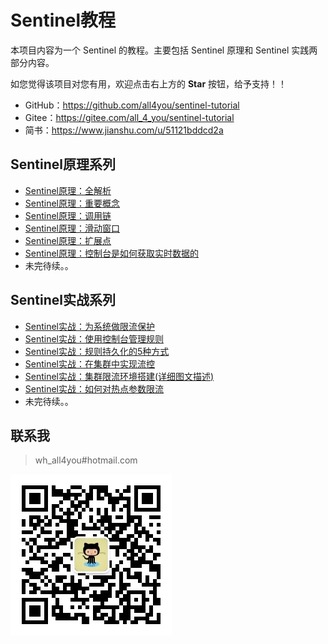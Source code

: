 # Sentinel教程

本项目内容为一个 Sentinel 的教程。主要包括 Sentinel 原理和 Sentinel 实践两部分内容。

如您觉得该项目对您有用，欢迎点击右上方的 **Star** 按钮，给予支持！！

- GitHub：<https://github.com/all4you/sentinel-tutorial>
- Gitee：<https://gitee.com/all_4_you/sentinel-tutorial>
- 简书：<https://www.jianshu.com/u/51121bddcd2a>



## Sentinel原理系列

- [Sentinel原理：全解析](sentinel-principle/sentinel-overall-introduce/sentinel-overall-introduce.md)
- [Sentinel原理：重要概念](sentinel-principle/sentinel-concept-of-entities/sentinel-concept-of-entities.md)
- [Sentinel原理：调用链](sentinel-principle/sentinel-slot-chain/sentinel-slot-chain.md)
- [Sentinel原理：滑动窗口](sentinel-principle/sentinel-slide-window/sentinel-slide-window.md)
- [Sentinel原理：扩展点](sentinel-principle/sentinel-extension-points/sentinel-extension-points.md)
- [Sentinel原理：控制台是如何获取实时数据的](sentinel-principle/sentinel-dashboard-transport/sentinel-dashboard-transport.md)
- 未完待续。。



## Sentinel实战系列

- [Sentinel实战：为系统做限流保护](sentinel-practice/sentinel-flow-control/sentinel-flow-control.md)
- [Sentinel实战：使用控制台管理规则](sentinel-practice/sentinel-manage-rule-with-dashboard/sentinel-manage-rule-with-dashboard.md)
- [Sentinel实战：规则持久化的5种方式](sentinel-practice/sentinel-persistence-rules/sentinel-persistence-rules.md)
- [Sentinel实战：在集群中实现流控](sentinel-practice/sentinel-cluster-flow-control/sentinel-cluster-flow-control.md)
- [Sentinel实战：集群限流环境搭建(详细图文描述)](sentinel-practice/sentinel-cluster-flow-control/sentinel-cluster-flow-environment-build.md)
- [Sentinel实战：如何对热点参数限流](sentinel-practice/sentinel-frequent-param-flow-control/sentinel-frequent-param-flow-control.md)
- 未完待续。。



## 联系我

> wh_all4you#hotmail.com

![logo](logo.jpg)